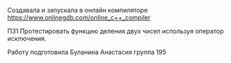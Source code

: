 Cоздавала и запускала в онлайн компиляторе https://www.onlinegdb.com/online_c++_compiler

ПЗ1 Протестировать функцию деления двух чисел используя оператор исключения.

Работу подготовила Буланина Анастасия группа 195

